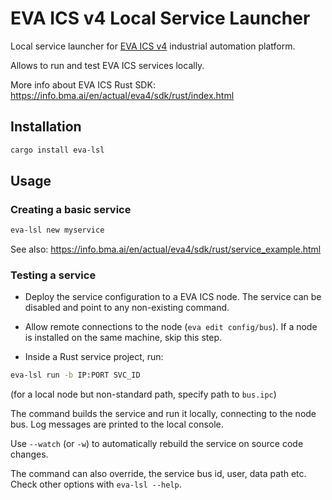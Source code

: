 # EVA ICS v4 Local Service Launcher

Local service launcher for [EVA ICS v4](https://www.eva-ics.com) industrial
automation platform.

Allows to run and test EVA ICS services locally.

More info about EVA ICS Rust SDK: <https://info.bma.ai/en/actual/eva4/sdk/rust/index.html>

## Installation

```bash
cargo install eva-lsl
```

## Usage

### Creating a basic service

```bash
eva-lsl new myservice
```

See also: <https://info.bma.ai/en/actual/eva4/sdk/rust/service_example.html>

### Testing a service

* Deploy the service configuration to a EVA ICS node. The service can be
  disabled and point to any non-existing command.

* Allow remote connections to the node (`eva edit config/bus`). If a node is
  installed on the same machine, skip this step.

* Inside a Rust service project, run:

```bash
eva-lsl run -b IP:PORT SVC_ID
```

(for a local node but non-standard path, specify path to `bus.ipc`)

The command builds the service and run it locally, connecting to the node bus.
Log messages are printed to the local console.

Use `--watch` (or `-w`) to automatically rebuild the service on source code
changes.

The command can also override, the service bus id, user, data path etc. Check
other options with `eva-lsl --help`.
